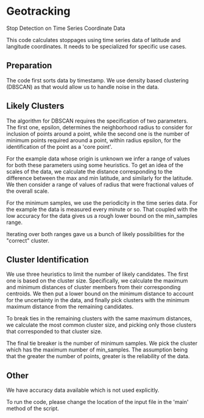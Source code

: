 # Geotracking
Stop Detection on Time Series Coordinate Data

This code calculates stoppages using time series data of latitude and langitude coordinates. It needs to be specialized for specific use cases.

## Preparation

The code first sorts data by timestamp. We use density based clustering (DBSCAN) as that would allow us to handle noise in the data.

## Likely Clusters

The algorithm for DBSCAN requires the specification of two parameters. The first one, epsilon, determines the neighborhood radius to consider for inclusion of points around a point, while the second one is the number of minimum points required around a point, within radius epsilon, for the identification of the point as a 'core point'.

For the example data whose origin is unknown we infer a range of values for both these parameters using some heuristics. To get an idea of the scales of the data, we calculate the distance corresponding to the difference between the max and min latitude, and similarly for the latitude. We then consider a range of values of radius that were fractional values of the overall scale.

For the minimum samples, we use the periodicity in the time series data. For the example the data is measured every minute or so.
That coupled with the low accuracy for the data gives us a rough lower bound on the min_samples range.

Iterating over both ranges gave us a bunch of likely possibilities for the "correct" cluster.

## Cluster Identification

We use three heuristics to limit the number of likely candidates. The first one is based on the cluster size. Specifically, we calculate the maximum and minimum distances of cluster members from their corresponding centroids. We then put a lower bound on the minimum distance to account for the uncertainty in the data, and finally pick clusters with the minimum maximum distance from the remaining candidates.

To break ties in the remaining clusters with the same maximum distances, we calculate the most common cluster size, and picking only those clusters that corresponded to that cluster size.

The final tie breaker is the number of minimum samples. We pick the cluster which has the maximum number of min_samples. The assumption being that the greater the number of points, greater is the reliability of the data.

## Other

We have accuracy data available which is not used explicitly.

To run the code, please change the location of the input file in the 'main' method of the script.
